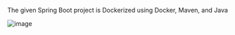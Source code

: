 The given Spring Boot project is Dockerized using Docker, Maven, and Java

![image](https://github.com/naveen201/spring-boot-app/assets/42841119/14b3aad0-f7ff-43e5-94c3-f96cdd96d412)
